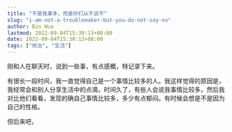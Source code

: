 ```yaml
---
title: "不是我事多，而是你们从不说不"
slug: "i-am-not-a-troublemaker-but-you-do-not-say-no"
author: Bin Hua
lastmod: 2022-09-04T15:30:13+08:00
date: 2022-09-04T15:30:13+08:00
tags: ["统治", "生活"]
---
```


刚和人在聊天时，说到一些事，有点感概，特记录下来。

有很长一段时间，我一直觉得自己是一个事情比较多的人。我这样觉得的原因是，我经常会和别人分享生活中的点滴，时间久了，有些人会说我事情比较多，然后我对比他们看看，发现的确自己事情比较多，多少有点郁闷。有时候会想是不是因为自己的性格。

但后来吧，